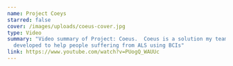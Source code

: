 ```yaml
---
name: Project Coeys
starred: false
cover: /images/uploads/coeus-cover.jpg
type: Video
summary: "Video summary of Project: Coeus.  Coeus is a solution my team and I
  developed to help people suffering from ALS using BCIs"
link: https://www.youtube.com/watch?v=PUogQ_WAUUc
---
```

